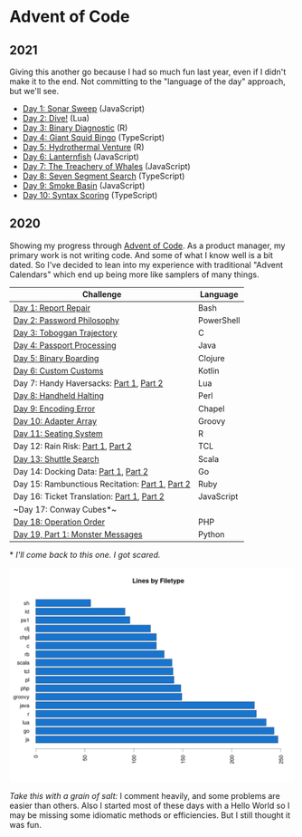 # Advent of Code

## 2021

Giving this another go because I had so much fun last year, even if I didn't
make it to the end. Not committing to the "language of the day" approach, but
we'll see.

- [Day 1: Sonar Sweep](2021/01/depthFinder.js) (JavaScript)
- [Day 2: Dive!](2021/02/dive.lua) (Lua)
- [Day 3: Binary Diagnostic](2021/03/binarydiagnostic.r) (R)
- [Day 4: Giant Squid Bingo](2021/04/src/index.ts) (TypeScript)
- [Day 5: Hydrothermal Venture](2021/05/thermalvents.r) (R)
- [Day 6: Lanternfish](2021/06/multifish.js) (JavaScript)
- [Day 7: The Treachery of Whales](2021/07/crabs.js) (JavaScript)
- [Day 8: Seven Segment Search](2021/08/src/index.ts) (TypeScript)
- [Day 9: Smoke Basin](2021/09/smoke.js) (JavaScript)
- [Day 10: Syntax Scoring](2021/10/src/index.ts) (TypeScript)

## 2020

Showing my progress through [Advent of Code](https://adventofcode.com/2020). As
a product manager, my primary work is not writing code. And some of what I know
well is a bit dated. So I've decided to lean into my experience with traditional
"Advent Calendars" which end up being more like samplers of many things.

| Challenge                                                       | Language   |
|-----------------------------------------------------------------|------------|
| [Day 1: Report Repair](2020/01/expense_report.sh)               | Bash       |
| [Day 2: Password Philosophy](2020/02/password_validator.ps1)    | PowerShell |
| [Day 3: Toboggan Trajectory](2020/03/avoid_trees.c)             | C          |
| [Day 4: Passport Processing](2020/04/PassportScanner.java)      | Java       |
| [Day 5: Binary Boarding](2020/05/pass_parser.clj)               | Clojure    |
| [Day 6: Custom Customs](2020/06/CustomsPrep.kt)                 | Kotlin     |
| Day 7: Handy Haversacks: [Part 1](2020/07/LuggageCombos.lua), [Part 2](2020/07/LuggageCombosTwo.lua) | Lua |
| [Day 8: Handheld Halting](2020/08/videogame.pl)                 | Perl       |
| [Day 9: Encoding Error](2020/09/encoding_error.chpl)            | Chapel     |
| [Day 10: Adapter Array](2020/10/ChargerConundrum.groovy)        | Groovy     |
| [Day 11: Seating System](2020/11/seatshuffling.r)               | R          |
| Day 12: Rain Risk: [Part 1](2020/12/navigate.tcl), [Part 2](2020/12/navigate_two.tcl) | TCL |
| [Day 13: Shuttle Search](2020/13/busdepot.scala)                | Scala      |
| Day 14: Docking Data: [Part 1](2020/14/dockingprocedures.go), [Part 2](2020/14/dockingprocedurestwo.go) | Go |
| Day 15: Rambunctious Recitation: [Part 1](2020/15/memory_game.rb), [Part 2](2020/15/memory_game_two.rb) | Ruby |
| Day 16: Ticket Translation: [Part 1](2020/16/ticketing.js), [Part 2](2020/16/ticketing_two.js) | JavaScript |
| ~Day 17: Conway Cubes*~                                         |            |
| [Day 18: Operation Order](2020/18/homework.php)                 | PHP        |
| [Day 19, Part 1: Monster Messages](2020/19/message_decoder.py)  | Python     |
\* _I'll come back to this one. I got scared._

![Lines by filetype](stats.png)

_Take this with a grain of salt:_ I comment heavily, and some problems are
easier than others. Also I started most of these days with a Hello World so I
may be missing some idiomatic methods or efficiencies. But I still thought it
was fun.
